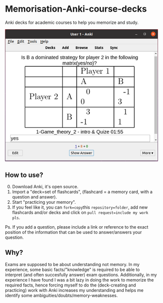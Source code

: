 # Memorisation-Anki-course-decks
Anki decks for academic courses to help you memorize and study.

![1](./example.png)
## How to use?
0. Download Anki, it's open source.
1. Import a "deck=set of flashcards", (flashcard = a memory card, with a question and answer).
2. Start "practicing your memory".
3. If you feel like it, you can `fork=copy`this `repository=folder`, add new flashcards and/or decks and click on `pull request=include my work pls`.

Ps. If you add a question, please include a link or reference to the exact position of the information that can be used to answer/answers your question.

## Why?
Exams are supposed to be about understanding not memory. In my experience, some basic facts/"knowledge" is required to be able to interpret (and often succesfully answer) exam questions. Additionally, in my experience I have found I was a bit lazy in doing the work to memorize the required facts, hence forcing myself to do the (deck-creating and practicing) work with Anki increases my understanding and helps me identify some ambiguities/doubts/memory-weaknesses.


